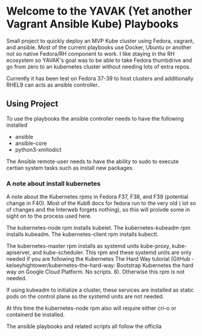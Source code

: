 # Welcome to the YAVAK (Yet another Vagrant Ansible Kube) Playbooks

Small project to quickly deploy an MVP Kube cluster using Fedora, vagrant, and ansible. Most of the current playbooks use Docker, Ubuntu
or another not so native Fedora/RH component to work. I like staying in the RH ecosystem so YAVAK's goal was to be able to take Fedora thumbdrive and go from zero to an kubernetes cluster without needing lots of extra repos.

Currently it has been test on Fedora 37-39 to host clusters and additionally RHEL9 can acts as ansible controller..

## Using Project

To use the playbooks the ansible controller needs to have the following installed

 - ansible 
 - ansible-core 
 - python3-xmltodict

The Ansible remote-user needs to have the ability to sudo to execute certian system tasks such as install new packages. 

### A note about install kubernetes

A note about the Kubernetes rpms in Fedora F37, F38, and F39 (potential change in F40). Most of the Kub8 docs for fedora run to the very old ( lot so of changes and the Interweb forgets nothing), so this will proivde some in sight on to the process used here.
 
The kubernetes-node rpm installs kubelet.
The kubernetes-kubeadm rpm installs kubeadm.
The kubernetes-client rpm installs kubectl.

The kubernetes-master rpm installs as systemd units kube-proxy, kube-apiserver, and kube-scheduler. This rpm and these systemd units are only needed if you are following the Kubernetes The Hard Way tutorial (GitHub - kelseyhightower/kubernetes-the-hard-way: Bootstrap Kubernetes the hard way on Google Cloud Platform. No scripts. 8). Otherwise this rpm is not needed.

If using kubeadm to initialize a cluster, these services are installed as static pods on the control plane so the systemd units are not needed.

At this time the kubernetes-node rpm also will require either cri-o or containerd be installed.

The ansible playbooks and related scripts all follow the officila 